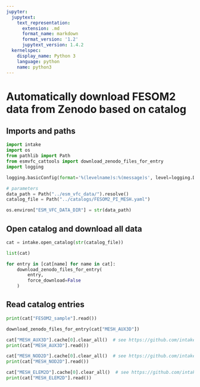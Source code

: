 ```yaml
---
jupyter:
  jupytext:
    text_representation:
      extension: .md
      format_name: markdown
      format_version: '1.2'
      jupytext_version: 1.4.2
  kernelspec:
    display_name: Python 3
    language: python
    name: python3
---
```


# Automatically download FESOM2 data from Zenodo based on catalog


## Imports and paths

```python
import intake
import os
from pathlib import Path
from esmvfc_cattools import download_zenodo_files_for_entry
import logging
```

```python
logging.basicConfig(format='%(levelname)s:%(message)s', level=logging.DEBUG)
```

```python
# parameters
data_path = Path("../esm_vfc_data/").resolve()
catalog_file = Path("../catalogs/FESOM2_PI_MESH.yaml")
```

```python
os.environ["ESM_VFC_DATA_DIR"] = str(data_path)
```

## Open catalog and download all data

```python
cat = intake.open_catalog(str(catalog_file))
```

```python
list(cat)
```

```python
for entry in [cat[name] for name in cat]:
    download_zenodo_files_for_entry(
        entry,
        force_download=False
    )
```

## Read catalog entries

```python
print(cat["FESOM2_sample"].read())
```

```python
download_zenodo_files_for_entry(cat["MESH_AUX3D"])
```

```python
cat["MESH_AUX3D"].cache[0].clear_all()  # see https://github.com/intake/intake/issues/499
print(cat["MESH_AUX3D"].read())
```

```python
cat["MESH_NOD2D"].cache[0].clear_all()  # see https://github.com/intake/intake/issues/499
print(cat["MESH_NOD2D"].read())
```

```python
cat["MESH_ELEM2D"].cache[0].clear_all()  # see https://github.com/intake/intake/issues/499
print(cat["MESH_ELEM2D"].read())
```
